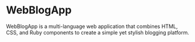 # WebBlogApp
WebBlogApp is a multi-language web application that combines HTML, CSS, and Ruby components to create a simple yet stylish blogging platform. 
